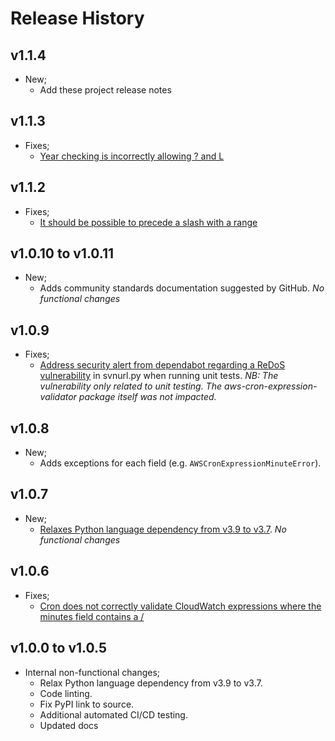 
# Release History

## v1.1.4

- New;
  - Add these project release notes

## v1.1.3

- Fixes;
  - [Year checking is incorrectly allowing ? and L](https://github.com/grumBit/aws_cron_expression_validator/issues/7)

## v1.1.2

- Fixes;
  - [It should be possible to precede a slash with a range](https://github.com/grumBit/aws_cron_expression_validator/issues/6#issuecomment-1547031279)

## v1.0.10 to v1.0.11

- New;
  - Adds community standards documentation suggested by GitHub.  _No functional changes_

## v1.0.9

- Fixes;
  - [Address security alert from dependabot regarding a ReDoS vulnerability](https://github.com/grumBit/aws_cron_expression_validator/pull/4) in svnurl.py when running unit tests. _NB: The vulnerability only related to unit testing. The aws-cron-expression-validator package itself was not impacted._

## v1.0.8

- New;
  - Adds exceptions for each field (e.g. `AWSCronExpressionMinuteError`).

## v1.0.7

- New;
  - [Relaxes Python language dependency from v3.9 to v3.7](https://github.com/grumBit/aws_cron_expression_validator/issues/1#issuecomment-1265588982). _No functional changes_

## v1.0.6

- Fixes;
  - [Cron does not correctly validate CloudWatch expressions where the minutes field contains a /](https://github.com/grumBit/aws_cron_expression_validator/issues/1)

## v1.0.0 to v1.0.5

- Internal non-functional changes;
  - Relax Python language dependency from v3.9 to v3.7.
  - Code linting.
  - Fix PyPI link to source.
  - Additional automated CI/CD testing.
  - Updated docs
